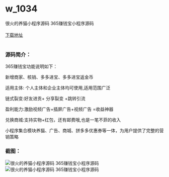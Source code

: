 # w_1034
很火的养猫小程序源码 365赚钱宝小程序源码
<br/></br>
[下载地址](https://www.uuid2.com/1034.html "下载地址")
<br/></br>
<h3>源码简介：</h3>
<p>365赚钱宝功能说明如下：<p>
<p>新增商家、核销、多多进宝、多多进宝返金币<p>
<p>适用主体: 个人主体和企业主体均可使用,适用范围广泛<p>
<p>链式裂变:好友进贡+ 分享裂变 +跳转引流<p>
<p>盈利能力:激励视频广告+插屏广告+视频广告 =收益神器<p>
<p>兑换商城:支持实物+红包，还有邮费哦,也是一笔不菲的收入<p>
<p>小程序集合模块养猫、广告、商城、拼多多优惠券等一体，为用户提供了完整的营销策略<p>
<h3>截图：</h3>
<img src="https://www.uuid2.com/wp-content/uploads/img/202105/bf2d1d7999.jpg" alt="很火的养猫小程序源码 365赚钱宝小程序源码"><img src="https://www.uuid2.com/wp-content/uploads/img/202105/2523375622.png" alt="很火的养猫小程序源码 365赚钱宝小程序源码">

